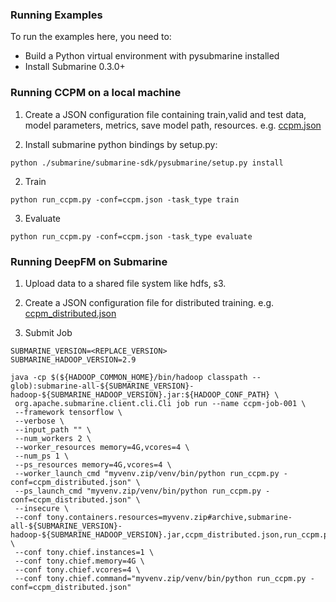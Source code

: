 <!---
  Licensed under the Apache License, Version 2.0 (the "License");
  you may not use this file except in compliance with the License.
  You may obtain a copy of the License at

   http://www.apache.org/licenses/LICENSE-2.0

  Unless required by applicable law or agreed to in writing, software
  distributed under the License is distributed on an "AS IS" BASIS,
  WITHOUT WARRANTIES OR CONDITIONS OF ANY KIND, either express or implied.
  See the License for the specific language governing permissions and
  limitations under the License. See accompanying LICENSE file.
-->
### Running Examples
To run the examples here, you need to:
- Build a Python virtual environment with pysubmarine installed
- Install Submarine 0.3.0+
### Running CCPM on a local machine
1. Create a JSON configuration file containing train,valid and test data, model parameters,
metrics, save model path, resources. e.g. [ccpm.json](./ccpm.json)

2. Install submarine python bindings by setup.py:
```
python ./submarine/submarine-sdk/pysubmarine/setup.py install
```
2. Train
```
python run_ccpm.py -conf=ccpm.json -task_type train
```
3. Evaluate
```
python run_ccpm.py -conf=ccpm.json -task_type evaluate
```
### Running DeepFM on Submarine
1. Upload data to a shared file system like hdfs, s3.

2. Create a JSON configuration file for distributed training. e.g. [ccpm_distributed.json](./ccpm_distributed.json)

3. Submit Job
```
SUBMARINE_VERSION=<REPLACE_VERSION>
SUBMARINE_HADOOP_VERSION=2.9

java -cp $(${HADOOP_COMMON_HOME}/bin/hadoop classpath --glob):submarine-all-${SUBMARINE_VERSION}-hadoop-${SUBMARINE_HADOOP_VERSION}.jar:${HADOOP_CONF_PATH} \
 org.apache.submarine.client.cli.Cli job run --name ccpm-job-001 \
 --framework tensorflow \
 --verbose \
 --input_path "" \
 --num_workers 2 \
 --worker_resources memory=4G,vcores=4 \
 --num_ps 1 \
 --ps_resources memory=4G,vcores=4 \
 --worker_launch_cmd "myvenv.zip/venv/bin/python run_ccpm.py -conf=ccpm_distributed.json" \
 --ps_launch_cmd "myvenv.zip/venv/bin/python run_ccpm.py -conf=ccpm_distributed.json" \
 --insecure \
 --conf tony.containers.resources=myvenv.zip#archive,submarine-all-${SUBMARINE_VERSION}-hadoop-${SUBMARINE_HADOOP_VERSION}.jar,ccpm_distributed.json,run_ccpm.py \
 --conf tony.chief.instances=1 \
 --conf tony.chief.memory=4G \
 --conf tony.chief.vcores=4 \
 --conf tony.chief.command="myvenv.zip/venv/bin/python run_ccpm.py -conf=ccpm_distributed.json"
```
